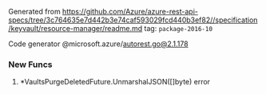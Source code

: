 Generated from https://github.com/Azure/azure-rest-api-specs/tree/3c764635e7d442b3e74caf593029fcd440b3ef82//specification/keyvault/resource-manager/readme.md tag: `package-2016-10`

Code generator @microsoft.azure/autorest.go@2.1.178


### New Funcs

1. *VaultsPurgeDeletedFuture.UnmarshalJSON([]byte) error
